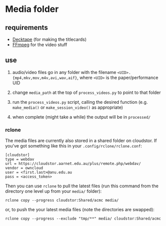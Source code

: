# Media folder

## requirements

- [Decktape](https://github.com/astefanutti/decktape) (for making the titlecards)
- [FFmpeg](http://ffmpeg.org/) for the video stuff

## use

1. audio/video files go in any folder with the filename
   `<UID>.{mp4,mkv,mov,m4v,avi,wav,aif}`, where `<UID>` is the paper/performance
   UID

2. change `media_path` at the top of `process_videos.py` to point to that folder

3. run the `process_videos.py` script, calling the desired function (e.g.
   `make_media()` or `make_session_video()` as appropriate)

4. when complete (might take a while) the output will be in `processed/`

### rclone

The media files are currently also stored in a shared folder on cloudstor. If
you've got something like this in your `.config/rclone/rclone.conf`:

```config
[cloudstor]
type = webdav
url = https://cloudstor.aarnet.edu.au/plus/remote.php/webdav/
vendor = owncloud
user = <first.last>@anu.edu.au
pass = <access_token>
```

Then you can use `rclone` to pull the latest files (run this command from the
directory one level up from your `media/` folder):

    rclone copy --progress cloudstor:Shared/acmc media/

or, to push the your latest media files (note the directories are swapped):

    rclone copy --progress --exclude "tmp/**" media/ cloudstor:Shared/acmc
